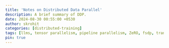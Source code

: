 ```yaml
---
title: 'Notes on Distributed Data Parallel'
description: A brief summary of DDP.
date: 2024-08-30 00:55:00 +0530
author: skrohit
categories: [distributed-training]
tags: [llms, tensor parallelism, pipeline parallelism, ZeRO, fsdp, transformers, deep-learning]
pin: true
---
```

